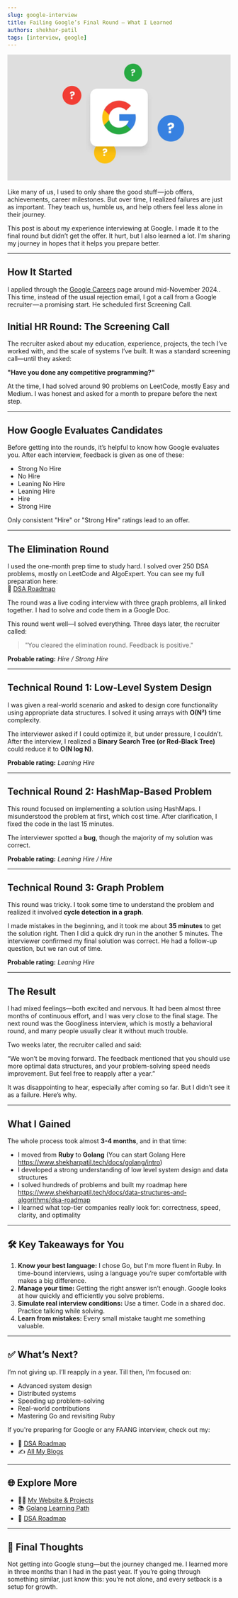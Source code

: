```yaml
---
slug: google-interview
title: Failing Google’s Final Round — What I Learned
authors: shekhar-patil
tags: [interview, google]
---
```


![Google Interview](./google.webp)

Like many of us, I used to only share the good stuff — job offers, achievements, career milestones. But over time, I realized failures are just as important. They teach us, humble us, and help others feel less alone in their journey.

This post is about my experience interviewing at Google. I made it to the final round but didn’t get the offer. It hurt, but I also learned a lot. I’m sharing my journey in hopes that it helps you prepare better.

---

## How It Started

I applied through the [Google Careers](https://careers.google.com/) page around mid-November 2024.. This time, instead of the usual rejection email, I got a call from a Google recruiter — a promising start. He scheduled first Screening Call.

## Initial HR Round: The Screening Call

The recruiter asked about my education, experience, projects, the tech I’ve worked with, and the scale of systems I’ve built. It was a standard screening call—until they asked:

**"Have you done any competitive programming?"**

At the time, I had solved around 90 problems on LeetCode, mostly Easy and Medium. I was honest and asked for a month to prepare before the next step.

---

## How Google Evaluates Candidates

Before getting into the rounds, it’s helpful to know how Google evaluates you. After each interview, feedback is given as one of these:

- Strong No Hire  
- No Hire  
- Leaning No Hire  
- Leaning Hire  
- Hire  
- Strong Hire

Only consistent "Hire" or "Strong Hire" ratings lead to an offer.

---

## The Elimination Round

I used the one-month prep time to study hard. I solved over 250 DSA problems, mostly on LeetCode and AlgoExpert. You can see my full preparation here:  
📘 [DSA Roadmap](https://www.shekharpatil.tech/docs/data-structures-and-algorithms/dsa-roadmap)

The round was a live coding interview with three graph problems, all linked together. I had to solve and code them in a Google Doc.

This round went well—I solved everything. Three days later, the recruiter called:

> "You cleared the elimination round. Feedback is positive."

**Probable rating:** *Hire / Strong Hire*

---

## Technical Round 1: Low-Level System Design

I was given a real-world scenario and asked to design core functionality using appropriate data structures. I solved it using arrays with **O(N²)** time complexity.

The interviewer asked if I could optimize it, but under pressure, I couldn’t. After the interview, I realized a **Binary Search Tree (or Red-Black Tree)** could reduce it to **O(N log N)**.

**Probable rating:** *Leaning Hire*

---

## Technical Round 2: HashMap-Based Problem

This round focused on implementing a solution using HashMaps. I misunderstood the problem at first, which cost time. After clarification, I fixed the code in the last 15 minutes.

The interviewer spotted a **bug**, though the majority of my solution was correct.

**Probable rating:** *Leaning Hire / Hire*

---

## Technical Round 3: Graph Problem

This round was tricky. I took some time to understand the problem and realized it involved **cycle detection in a graph**.

I made mistakes in the beginning, and it took me about **35 minutes** to get the solution right. Then I did a quick dry run in the another 5 minutes. The interviewer confirmed my final solution was correct. He had a follow-up question, but we ran out of time.

**Probable rating:** *Leaning Hire*

---

## The Result

I had mixed feelings—both excited and nervous. It had been almost three months of continuous effort, and I was very close to the final stage. The next round was the Googliness interview, which is mostly a behavioral round, and many people usually clear it without much trouble.

Two weeks later, the recruiter called and said:

“We won’t be moving forward. The feedback mentioned that you should use more optimal data structures, and your problem-solving speed needs improvement. But feel free to reapply after a year.”

It was disappointing to hear, especially after coming so far. But I didn’t see it as a failure. Here’s why.

---

## What I Gained

The whole process took almost **3-4 months**, and in that time:

- I moved from **Ruby** to **Golang** (You can start Golang Here https://www.shekharpatil.tech/docs/golang/intro)  
- I developed a strong understanding of low level system design and data structures  
- I solved hundreds of problems and built my roadmap here https://www.shekharpatil.tech/docs/data-structures-and-algorithms/dsa-roadmap
- I learned what top-tier companies really look for: correctness, speed, clarity, and optimality

---

## 🛠️ Key Takeaways for You

1. **Know your best language:** I chose Go, but I'm more fluent in Ruby. In time-bound interviews, using a language you’re super comfortable with makes a big difference.
2. **Manage your time:** Getting the right answer isn’t enough. Google looks at how quickly and efficiently you solve problems.
3. **Simulate real interview conditions:** Use a timer. Code in a shared doc. Practice talking while solving.
4. **Learn from mistakes:** Every small mistake taught me something valuable.

---

## ✅ What’s Next?

I’m not giving up. I’ll reapply in a year. Till then, I’m focused on:

- Advanced system design  
- Distributed systems  
- Speeding up problem-solving  
- Real-world contributions  
- Mastering Go and revisiting Ruby

If you're preparing for Google or any FAANG interview, check out my:

- 📘 [DSA Roadmap](https://www.shekharpatil.tech/docs/data-structures-and-algorithms/dsa-roadmap)  
- ✍️ [All My Blogs](https://www.shekharpatil.tech/blog)

---

## 🌐 Explore More

- 🧑‍💻 [My Website & Projects](https://www.shekharpatil.tech)  
- 📚 [Golang Learning Path](https://www.shekharpatil.tech/docs/golang/intro)  
- 🧠 [DSA Roadmap](https://www.shekharpatil.tech/docs/data-structures-and-algorithms/dsa-roadmap)

---

## 🙌 Final Thoughts

Not getting into Google stung—but the journey changed me. I learned more in three months than I had in the past year. If you’re going through something similar, just know this: you’re not alone, and every setback is a setup for growth.

